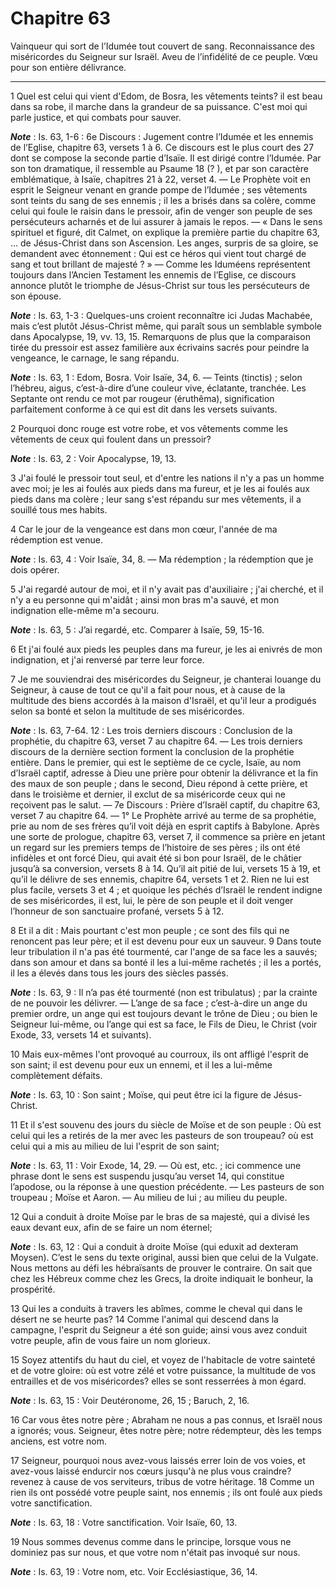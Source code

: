 # Chapitre 63

Vainqueur qui sort de l’Idumée tout couvert de sang.
Reconnaissance des miséricordes du Seigneur sur Israël.
Aveu de l’infidélité de ce peuple.
Vœu pour son entière délivrance.

***

1 Quel est celui qui vient d'Edom, de Bosra, les vêtements teints? il est beau dans sa robe, il marche dans la grandeur de sa puissance. C'est moi qui parle justice, et qui combats pour sauver.

***Note*** :  Is. 63, 1-6 : 6e Discours : Jugement contre l’Idumée et les ennemis de l’Eglise, chapitre 63, versets 1 à 6. Ce discours est le plus court des 27 dont se compose la seconde partie d’Isaïe. Il est dirigé contre l’Idumée. Par son ton dramatique, il ressemble au Psaume 18 (? ), et par son caractère emblématique, à Isaïe, chapitres 21 à 22, verset 4. ― Le Prophète voit en esprit le Seigneur venant en grande pompe de l’Idumée ; ses vêtements sont teints du sang de ses ennemis ; il les a brisés dans sa colère, comme celui qui foule le raisin dans le pressoir, afin de venger son peuple de ses persécuteurs acharnés et de lui assurer à jamais le repos. ― « Dans le sens spirituel et figuré, dit Calmet, on explique la première partie du chapitre 63, … de Jésus-Christ dans son Ascension. Les anges, surpris de sa gloire, se demandent avec étonnement : Qui est ce héros qui vient tout chargé de sang et tout brillant de majesté ? » ― Comme les Iduméens représentent toujours dans l’Ancien Testament les ennemis de
l’Eglise, ce discours annonce plutôt le triomphe de Jésus-Christ sur tous les persécuteurs de son épouse.

***Note*** :  Is. 63, 1-3 : Quelques-uns croient reconnaître ici Judas Machabée, mais c’est plutôt Jésus-Christ même, qui paraît sous un semblable symbole dans Apocalypse, 19, vv. 13, 15. Remarquons de plus que la comparaison tirée du pressoir est assez familière aux écrivains sacrés pour peindre la vengeance, le carnage, le sang répandu.

***Note*** :  Is. 63, 1 : Edom, Bosra. Voir Isaïe, 34, 6. ― Teints (tinctis) ; selon l’hébreu, aigus, c’est-à-dire d’une couleur vive, éclatante, tranchée. Les Septante ont rendu ce mot par rougeur (éruthêma), signification parfaitement conforme à ce qui est dit dans les versets suivants.


2 Pourquoi donc rouge est votre robe, et vos vêtements comme les vêtements de ceux qui foulent dans un pressoir?

***Note*** :  Is. 63, 2 : Voir Apocalypse, 19, 13.

3 J'ai foulé le pressoir tout seul, et d'entre les nations il n'y a pas un homme avec moi; je les ai foulés aux pieds dans ma fureur, et je les ai foulés aux pieds dans ma colère ; leur sang s'est répandu sur mes vêtements, il a souillé tous mes habits.


4 Car le jour de la vengeance est dans mon cœur, l'année de ma rédemption est venue.

***Note*** :  Is. 63, 4 : Voir Isaïe, 34, 8. ― Ma rédemption ; la rédemption que je dois opérer.

5 J'ai regardé autour de moi, et il n'y avait pas d'auxiliaire ; j'ai cherché, et il n'y a eu personne qui m'aidât ; ainsi mon bras m'a sauvé, et mon indignation elle-même m'a secouru.

***Note*** :  Is. 63, 5 : J’ai regardé, etc. Comparer à Isaïe, 59, 15-16.


6 Et j'ai foulé aux pieds les peuples dans ma fureur, je les ai enivrés de mon indignation, et j'ai renversé par terre leur force.


7 Je me souviendrai des miséricordes du Seigneur, je chanterai louange du Seigneur, à cause de tout ce qu'il a fait pour nous, et à cause de la multitude des biens accordés à la maison d'Israël, et qu'il leur a prodigués selon sa bonté et selon la multitude de ses miséricordes.

***Note*** :  Is. 63, 7-64. 12 : Les trois derniers discours : Conclusion de la prophétie, du chapitre 63, verset 7 au chapitre 64. ― Les trois derniers discours de la dernière section forment la conclusion de la prophétie entière. Dans le premier, qui est le septième de ce cycle, Isaïe, au nom d’Israël captif, adresse à Dieu une prière pour obtenir la délivrance et la fin des maux de son peuple ; dans le second, Dieu répond à cette prière, et dans le troisième et dernier, il exclut de sa miséricorde ceux qui ne reçoivent pas le salut. ― 7e Discours : Prière d’Israël captif, du chapitre 63, verset 7 au chapitre 64. ― 1° Le Prophète arrivé au terme de sa prophétie, prie au nom de ses frères qu’il voit déjà en esprit captifs à Babylone. Après une sorte de prologue, chapitre 63, verset 7, il commence sa prière en jetant un regard sur les premiers temps de l’histoire de ses pères ; ils ont été infidèles et ont forcé Dieu, qui avait été si bon pour Israël, de le châtier jusqu’à sa conversion, versets 8 à 14. Qu’il ait pitié
de lui, versets 15 à 19, et qu’il le délivre de ses ennemis, chapitre 64, versets 1 et 2. Rien ne lui est plus facile, versets 3 et 4 ; et quoique les péchés d’Israël le rendent indigne de ses miséricordes, il est, lui, le père de son peuple et il doit venger l’honneur de son sanctuaire profané, versets 5 à 12.


8 Et il a dit : Mais pourtant c'est mon peuple ; ce sont des fils qui ne renoncent pas leur père; et il est devenu pour eux un sauveur. 9 Dans toute leur tribulation il n'a pas été tourmenté, car l'ange de sa face les a sauvés; dans son amour et dans sa bonté il les a lui-même rachetés ; il les a portés, il les a élevés dans tous les jours des siècles passés.

***Note*** :  Is. 63, 9 : Il n’a pas été tourmenté (non est tribulatus) ; par la crainte de ne pouvoir les délivrer. ― L’ange de sa face ; c’est-à-dire un ange du premier ordre, un ange qui est toujours devant le trône de Dieu ; ou bien le Seigneur lui-même, ou l’ange qui est sa face, le Fils de Dieu, le Christ (voir Exode, 33, versets 14 et suivants).

10 Mais eux-mêmes l'ont provoqué au courroux, ils ont affligé l'esprit de son saint; il est devenu pour eux un ennemi, et il les a lui-même complètement défaits.

***Note*** :  Is. 63, 10 : Son saint ; Moïse, qui peut être ici la figure de Jésus-Christ.

11 Et il s'est souvenu des jours du siècle de Moïse et de son peuple : Où est celui qui les a retirés de la mer avec les pasteurs de son troupeau? où est celui qui a mis au milieu de lui l'esprit de son saint;

***Note*** :  Is. 63, 11 : Voir Exode, 14, 29. ― Où est, etc. ; ici commence une phrase dont le sens est suspendu jusqu’au verset 14, qui constitue l’apodose, ou la réponse à une question précédente. ― Les pasteurs de son troupeau ; Moïse et Aaron. ― Au milieu de lui ; au milieu du peuple.


12 Qui a conduit à droite Moïse par le bras de sa majesté, qui a divisé les eaux devant eux, afin de se faire un nom éternel;

***Note*** :  Is. 63, 12 : Qui a conduit à droite Moïse (qui eduxit ad dexteram Moysen). C’est le sens du texte original, aussi bien que celui de la Vulgate. Nous mettons au défi les hébraïsants de prouver le contraire. On sait que chez les Hébreux comme chez les Grecs, la droite indiquait le bonheur, la prospérité.

13 Qui les a conduits à travers les abîmes, comme le cheval qui dans le désert ne se heurte pas? 14 Comme l'animal qui descend dans la campagne, l'esprit du Seigneur a été son guide; ainsi vous avez conduit votre peuple, afin de vous faire un nom glorieux.


15 Soyez attentifs du haut du ciel, et voyez de l'habitacle de votre sainteté et de votre gloire: où est votre zélé et votre puissance, la multitude de vos entrailles et de vos miséricordes? elles se sont resserrées à mon égard.

***Note*** :  Is. 63, 15 : Voir Deutéronome, 26, 15 ; Baruch, 2, 16.

16 Car vous êtes notre père ; Abraham ne nous a pas connus, et Israël nous a ignorés; vous. Seigneur, êtes notre père; notre rédempteur, dès les temps anciens, est votre nom.


17 Seigneur, pourquoi nous avez-vous laissés errer loin de vos voies, et avez-vous laissé endurcir nos cœurs jusqu'à ne plus vous craindre? revenez à cause de vos serviteurs, tribus de votre héritage. 18 Comme un rien ils ont possédé votre peuple saint, nos ennemis ; ils ont foulé aux pieds votre sanctification.

***Note*** :  Is. 63, 18 : Votre sanctification. Voir Isaïe, 60, 13.

19 Nous sommes devenus comme dans le principe, lorsque vous ne dominiez pas sur nous, et que votre nom n'était pas invoqué sur nous.

***Note*** :  Is. 63, 19 : Votre nom, etc. Voir Ecclésiastique, 36, 14.


